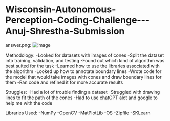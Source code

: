 # Wisconsin-Autonomous-Perception-Coding-Challenge---Anuj-Shrestha-Submission

answer.png:
![image](https://github.com/user-attachments/assets/e253d168-0979-46d1-ae17-745fd7d950d2)



Methodology:
  -Looked for datasets with images of cones
  -Split the dataset into training, validation, and testing
  -Found out which kind of algorithm was best suited for the task
  -Learned how to use the libraries associated with the algorithm
  -Looked up how to annotate boundary lines 
  -Wrote code for the model that would take images with cones and draw boundary lines for them
  -Ran code and refined it for more accurate results

  Struggles:
  -Had a lot of trouble finding a dataset
  -Struggled with drawing lines to fit the path of the cones
  -Had to use chatGPT alot and google to help me with the code
  

Libraries Used:
    -NumPy
    -OpenCV
    -MatPlotLib
    -OS
    -Zipfile
    -SKLearn

